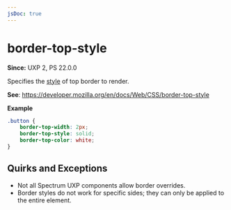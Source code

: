 ```yaml
---
jsDoc: true
---
```

# border-top-style

**Since:**  UXP 2, PS 22.0.0

Specifies the [style](../border-style/) of top border to render.

**See**: https://developer.mozilla.org/en/docs/Web/CSS/border-top-style  

**Example**

```css
.button {
    border-top-width: 2px;
    border-top-style: solid;
    border-top-color: white;
}
```

## Quirks and Exceptions

* Not all Spectrum UXP components allow border overrides.
* Border styles do not work for specific sides; they can only be applied to the entire element.